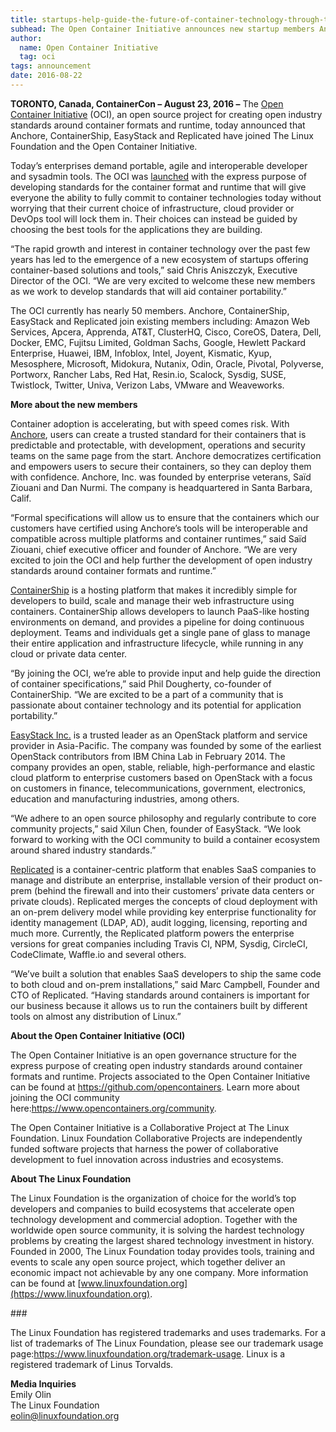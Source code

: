 ```yaml
---
title: startups-help-guide-the-future-of-container-technology-through-the-open-container-initiative
subhead: The Open Container Initiative announces new startup members Anchore, ContainerShip, EasyStack and Replicated
author:
  name: Open Container Initiative
  tag: oci
tags: announcement
date: 2016-08-22
---
```


**TORONTO, Canada, ContainerCon – August 23, 2016 –** The [Open Container Initiative](https://www.opencontainers.org/) (OCI), an open source project for creating open industry standards around container formats and runtime, today announced that Anchore, ContainerShip, EasyStack and Replicated have joined The Linux Foundation and the Open Container Initiative.

Today’s enterprises demand portable, agile and interoperable developer and sysadmin tools. The OCI was [launched](/posts/announcements/2015-06-20-industry-leaders-unite-to-create-project-for-open-container-standard) with the express purpose of developing standards for the container format and runtime that will give everyone the ability to fully commit to container technologies today without worrying that their current choice of infrastructure, cloud provider or DevOps tool will lock them in. Their choices can instead be guided by choosing the best tools for the applications they are building.

“The rapid growth and interest in container technology over the past few years has led to the emergence of a new ecosystem of startups offering container-based solutions and tools,” said Chris Aniszczyk, Executive Director of the OCI. “We are very excited to welcome these new members as we work to develop standards that will aid container portability.”

The OCI currently has nearly 50 members. Anchore, ContainerShip, EasyStack and Replicated join existing members including: Amazon Web Services, Apcera, Apprenda, AT&T, ClusterHQ, Cisco, CoreOS, Datera, Dell, Docker, EMC, Fujitsu Limited, Goldman Sachs, Google, Hewlett Packard Enterprise, Huawei, IBM, Infoblox, Intel, Joyent, Kismatic, Kyup, Mesosphere, Microsoft, Midokura, Nutanix, Odin, Oracle, Pivotal, Polyverse, Portworx, Rancher Labs, Red Hat, Resin.io, Scalock, Sysdig, SUSE, Twistlock, Twitter, Univa, Verizon Labs, VMware and Weaveworks.

**More about the new members**  

Container adoption is accelerating, but with speed comes risk. With [Anchore](https://anchore.com/), users can create a trusted standard for their containers that is predictable and protectable, with development, operations and security teams on the same page from the start. Anchore democratizes certification and empowers users to secure their containers, so they can deploy them with confidence. Anchore, Inc. was founded by enterprise veterans, Saïd Ziouani and Dan Nurmi. The company is headquartered in Santa Barbara, Calif.



“Formal specifications will allow us to ensure that the containers which our customers have certified using Anchore’s tools will be interoperable and compatible across multiple platforms and container runtimes,” said Saïd Ziouani, chief executive officer and founder of Anchore. “We are very excited to join the OCI and help further the development of open industry standards around container formats and runtime.”

[ContainerShip](https://containership.io/) is a hosting platform that makes it incredibly simple for developers to build, scale and manage their web infrastructure using containers. ContainerShip allows developers to launch PaaS-like hosting environments on demand, and provides a pipeline for doing continuous deployment. Teams and individuals get a single pane of glass to manage their entire application and infrastructure lifecycle, while running in any cloud or private data center.

“By joining the OCI, we’re able to provide input and help guide the direction of container specifications,” said Phil Dougherty, co-founder of ContainerShip. “We are excited to be a part of a community that is passionate about container technology and its potential for application portability.”

[EasyStack Inc.](https://easystack.cn) is a trusted leader as an OpenStack platform and service provider in Asia-Pacific. The company was founded by some of the earliest OpenStack contributors from IBM China Lab in February 2014. The company provides an open, stable, reliable, high-performance and elastic cloud platform to enterprise customers based on OpenStack with a focus on customers in finance, telecommunications, government, electronics, education and manufacturing industries, among others.

“We adhere to an open source philosophy and regularly contribute to core community projects,” said Xilun Chen, founder of EasyStack. “We look forward to working with the OCI community to build a container ecosystem around shared industry standards.”

[Replicated](https://www.replicated.com/) is a container-centric platform that enables SaaS companies to manage and distribute an enterprise, installable version of their product on-prem (behind the firewall and into their customers’ private data centers or private clouds). Replicated merges the concepts of cloud deployment with an on-prem delivery model while providing key enterprise functionality for identity management (LDAP, AD), audit logging, licensing, reporting and much more. Currently, the Replicated platform powers the enterprise versions for great companies including Travis CI, NPM, Sysdig, CircleCI, CodeClimate, Waffle.io and several others.

“We’ve built a solution that enables SaaS developers to ship the same code to both cloud and on-prem installations,” said Marc Campbell, Founder and CTO of Replicated. “Having standards around containers is important for our business because it allows us to run the containers built by different tools on almost any distribution of Linux.”

**About the Open Container Initiative (OCI)**

The Open Container Initiative is an open governance structure for the express purpose of creating open industry standards around container formats and runtime. Projects associated to the Open Container Initiative can be found at https://github.com/opencontainers. Learn more about joining the OCI community here:https://www.opencontainers.org/community.

The Open Container Initiative is a Collaborative Project at The Linux Foundation. Linux Foundation Collaborative Projects are independently funded software projects that harness the power of collaborative development to fuel innovation across industries and ecosystems.

**About The Linux Foundation**

The Linux Foundation is the organization of choice for the world’s top developers and companies to build ecosystems that accelerate open technology development and commercial adoption. Together with the worldwide open source community, it is solving the hardest technology problems by creating the largest shared technology investment in history. Founded in 2000, The Linux Foundation today provides tools, training and events to scale any open source project, which together deliver an economic impact not achievable by any one company. More information can be found at [www.linuxfoundation.org](https://www.linuxfoundation.org).

\###

The Linux Foundation has registered trademarks and uses trademarks. For a list of trademarks of The Linux Foundation, please see our trademark usage page:https://www.linuxfoundation.org/trademark-usage. Linux is a registered trademark of Linus Torvalds.

**Media Inquiries**  
Emily Olin  
The Linux Foundation  
[eolin@linuxfoundation.org](mailto:eolin@linuxfoundation.org)  
